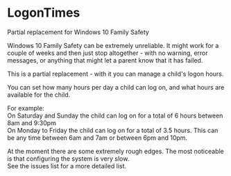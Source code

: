 # LogonTimes
Partial replacement for Windows 10 Family Safety

Windows 10 Family Safety can be extremely unreliable.  It might work for a couple of weeks and then just stop altogether - with no warning, error messages, or anything that might let a parent know that it has failed.

This is a partial replacement - with it you can manage a child's logon hours.

You can set how many hours per day a child can log on, and what hours are available for the child.

For example:<br>
On Saturday and Sunday the child can log on for a total of 6 hours between 8am and 9:30pm<br>
On Monday to Friday the child can log on for a total of 3.5 hours.  This can be any time between 6am and 7am or between 6pm and 10pm.

At the moment there are some extremely rough edges.  The most noticeable is that configuring the system is very slow.<br>
See the issues list for a more detailed list.
